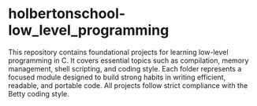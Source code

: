 # holbertonschool-low_level_programming

This repository contains foundational projects for learning low-level programming in C. It covers essential topics such as compilation, memory management, shell scripting, and coding style. Each folder represents a focused module designed to build strong habits in writing efficient, readable, and portable code. All projects follow strict compliance with the Betty coding style.